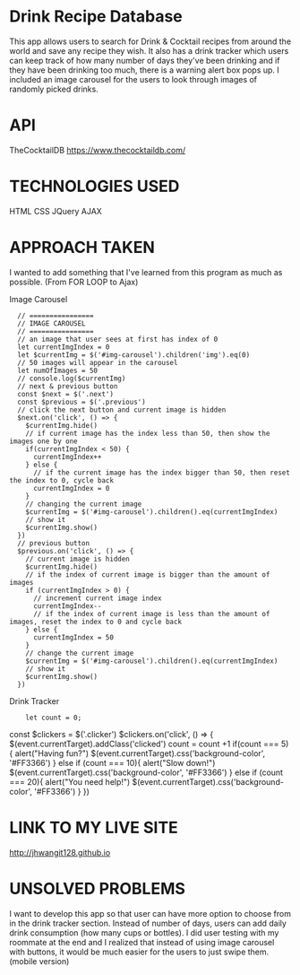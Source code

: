 <!-- file with explanations of the technologies used, the approach taken, a link to your live site, installation instructions, unsolved problems, etc -->

# Drink Recipe Database

This app allows users to search for Drink & Cocktail recipes from around the world and save any recipe they wish.
It also has a drink tracker which users can keep track of how many number of days they've been drinking and if they have been drinking too much, there is a warning alert box pops up. I included an image carousel for the users to look through images of randomly picked drinks.

# API

TheCocktailDB https://www.thecocktaildb.com/

# TECHNOLOGIES USED

HTML
CSS
JQuery
AJAX

# APPROACH TAKEN

I wanted to add something that I've learned from this program as much as possible. (From FOR LOOP to Ajax)

Image Carousel

      // ================
      // IMAGE CAROUSEL
      // ================
      // an image that user sees at first has index of 0
      let currentImgIndex = 0
      let $currentImg = $('#img-carousel').children('img').eq(0)
      // 50 images will appear in the carousel
      let numOfImages = 50
      // console.log($currentImg)
      // next & previous button
      const $next = $('.next')
      const $previous = $('.previous')
      // click the next button and current image is hidden
      $next.on('click', () => {
        $currentImg.hide()
        // if current image has the index less than 50, then show the images one by one
        if(currentImgIndex < 50) {
          currentImgIndex++
        } else {
          // if the current image has the index bigger than 50, then reset the index to 0, cycle back
          currentImgIndex = 0
        }
        // changing the current image
        $currentImg = $('#img-carousel').children().eq(currentImgIndex)
        // show it
        $currentImg.show()
      })
      // previous button
      $previous.on('click', () => {
        // current image is hidden
        $currentImg.hide()
        // if the index of current image is bigger than the amount of images
        if (currentImgIndex > 0) {
          // increment current image index
          currentImgIndex--
          // if the index of current image is less than the amount of images, reset the index to 0 and cycle back
        } else {
          currentImgIndex = 50
        }
        // change the current image
        $currentImg = $('#img-carousel').children().eq(currentImgIndex)
        // show it
        $currentImg.show()
      })
    
    
Drink Tracker
      
        let count = 0;
  const $clickers = $('.clicker')
  $clickers.on('click', () => {
    $(event.currentTarget).addClass('clicked')
      count = count +1
        if(count === 5) {
          alert("Having fun?")
          $(event.currentTarget).css('background-color', '#FF3366')
        } else if (count === 10){
          alert("Slow down!")
          $(event.currentTarget).css('background-color', '#FF3366')
        } else if (count === 20){
          alert("You need help!")
          $(event.currentTarget).css('background-color', '#FF3366')
        }
  })
        

# LINK TO MY LIVE SITE

http://jhwangit128.github.io

# UNSOLVED PROBLEMS

I want to develop this app so that user can have more option to choose from in the drink tracker section. Instead of number of days, users can add daily drink consumption (how many cups or bottles).
I did user testing with my roommate at the end and I realized that instead of using image carousel with buttons, it would be much easier for the users to just swipe them.(mobile version)

